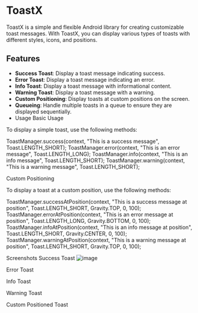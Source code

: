 # ToastX

ToastX is a simple and flexible Android library for creating customizable toast messages. With ToastX, you can display various types of toasts with different styles, icons, and positions.

## Features

- **Success Toast**: Display a toast message indicating success.
- **Error Toast**: Display a toast message indicating an error.
- **Info Toast**: Display a toast message with informational content.
- **Warning Toast**: Display a toast message with a warning.
- **Custom Positioning**: Display toasts at custom positions on the screen.
- **Queueing**: Handle multiple toasts in a queue to ensure they are displayed sequentially.
- Usage
Basic Usage

To display a simple toast, use the following methods:


ToastManager.success(context, "This is a success message", Toast.LENGTH_SHORT);
ToastManager.error(context, "This is an error message", Toast.LENGTH_LONG);
ToastManager.info(context, "This is an info message", Toast.LENGTH_SHORT);
ToastManager.warning(context, "This is a warning message", Toast.LENGTH_SHORT);

Custom Positioning

To display a toast at a custom position, use the following methods:



ToastManager.successAtPosition(context, "This is a success message at position", Toast.LENGTH_SHORT, Gravity.TOP, 0, 100);
ToastManager.errorAtPosition(context, "This is an error message at position", Toast.LENGTH_LONG, Gravity.BOTTOM, 0, 100);
ToastManager.infoAtPosition(context, "This is an info message at position", Toast.LENGTH_SHORT, Gravity.CENTER, 0, 100);
ToastManager.warningAtPosition(context, "This is a warning message at position", Toast.LENGTH_SHORT, Gravity.TOP, 0, 100);

Screenshots
Success Toast
![image](https://github.com/avibaazov/ToastX/assets/110473435/8fec9aac-5377-4963-aa3c-d319172585ad)

Error Toast

Info Toast

Warning Toast

Custom Positioned Toast

